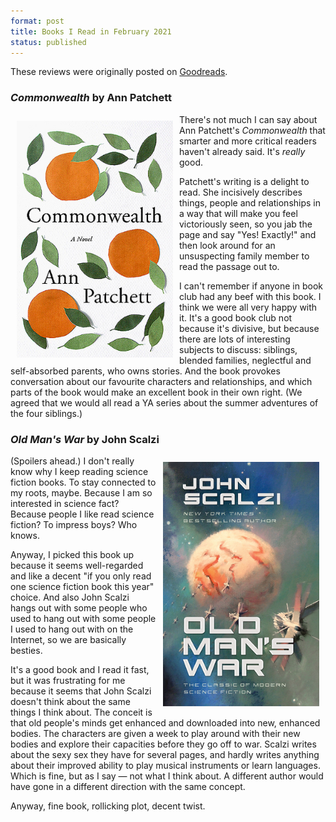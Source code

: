 ```yaml
---
format: post
title: Books I Read in February 2021
status: published
---
```


These reviews were originally posted on [Goodreads](https://www.goodreads.com/amyrhoda).

### *Commonwealth* by Ann Patchett

<img src="images/patchett-commonwealth.jpg" width="250px" style="float: left; padding:10px;">

There's not much I can say about Ann Patchett's *Commonwealth* that smarter and more critical readers haven't already said. It's *really* good.

Patchett's writing is a delight to read. She incisively describes things, people and relationships in a way that will make you feel victoriously seen, so you jab the page and say "Yes! Exactly!" and then look around for an unsuspecting family member to read the passage out to.

I can't remember if anyone in book club had any beef with this book. I think we were all very happy with it. It's a good book club not because it's divisive, but because there are lots of interesting subjects to discuss: siblings, blended families, neglectful and self-absorbed parents, who owns stories. And the book provokes conversation about our favourite characters and relationships, and which parts of the book would make an excellent book in their own right. (We agreed that we would all read a YA series about the summer adventures of the four siblings.)


### *Old Man's War* by John Scalzi

<img src="images/scalzi-old-mans-war.jpg" width="250px" style="float: right; padding:10px;">

(Spoilers ahead.) I don't really know why I keep reading science fiction books. To stay connected to my roots, maybe. Because I am so interested in science fact? Because people I like read science fiction? To impress boys? Who knows.

Anyway, I picked this book up because it seems well-regarded and like a decent "if you only read one science fiction book this year" choice. And also John Scalzi hangs out with some people who used to hang out with some people I used to hang out with on the Internet, so we are basically besties.

It's a good book and I read it fast, but it was frustrating for me because it seems that John Scalzi doesn't think about the same things I think about. The conceit is that old people's minds get enhanced and downloaded into new, enhanced bodies. The characters are given a week to play around with their new bodies and explore their capacities before they go off to war. Scalzi writes about the sexy sex they have for several pages, and hardly writes anything about their improved ability to play musical instruments or learn languages. Which is fine, but as I say — not what I think about. A different author would have gone in a different direction with the same concept.

Anyway, fine book, rollicking plot, decent twist.

